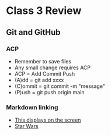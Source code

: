 # Class 3 Review

## Git and GitHub

### ACP

- Remember to save files
- Any small change requires ACP
- ACP = Add Commit Push
- (A)dd = git add xxxx
- (C)ommit = git commit -m "message"
- (P)ush = git push origin main


### Markdown linking

- [This displays on the screen](README.md)
- [Star Wars](http://www.starwars.com)
